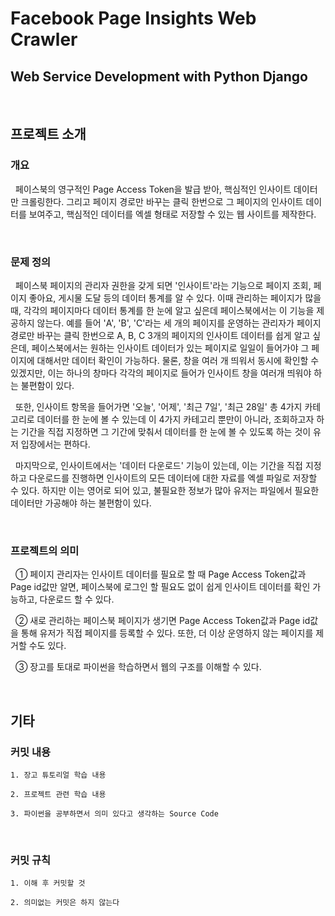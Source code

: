 Facebook Page Insights Web Crawler
==================================

Web Service Development with Python Django
--------------------------------------------------

<br/>

## 프로젝트 소개

### 개요

&nbsp;&nbsp;페이스북의 영구적인 Page Access Token을 발급 받아, 핵심적인 인사이트 데이터만 크롤링한다. 그리고 페이지 경로만 바꾸는 클릭 한번으로 그 페이지의 인사이트 데이터를 보여주고, 핵심적인 데이터를 엑셀 형태로 저장할 수 있는 웹 사이트를 제작한다.

<br/>

### 문제 정의

&nbsp;&nbsp;페이스북 페이지의 관리자 권한을 갖게 되면 '인사이트'라는 기능으로 페이지 조회, 페이지 좋아요, 게시물 도달 등의 데이터 통계를 알 수 있다. 이때 관리하는 페이지가 많을 때, 각각의 페이지마다 데이터 통계를 한 눈에 알고 싶은데 페이스북에서는 이 기능을 제공하지 않는다. 예를 들어 'A', 'B', 'C'라는 세 개의 페이지를 운영하는 관리자가 페이지 경로만 바꾸는 클릭 한번으로 A, B, C 3개의 페이지의 인사이트 데이터를 쉽게 알고 싶은데, 페이스북에서는 원하는 인사이트 데이터가 있는 페이지로 일일이 들어가야 그 페이지에 대해서만 데이터 확인이 가능하다. 물론, 창을 여러 개 띄워서 동시에 확인할 수 있겠지만, 이는 하나의 창마다 각각의 페이지로 들어가 인사이트 창을 여러개 띄워야 하는 불편함이 있다.

&nbsp;&nbsp;또한, 인사이트 항목을 들어가면 '오늘', '어제', '최근 7일', '최근 28일' 총 4가지 카테고리로 데이터를 한 눈에 볼 수 있는데 이 4가지 카테고리 뿐만이 아니라, 조회하고자 하는 기간을 직접 지정하면 그 기간에 맞춰서 데이터를 한 눈에 볼 수 있도록 하는 것이 유저 입장에서는 편하다.

&nbsp;&nbsp;마지막으로, 인사이트에서는 '데이터 다운로드' 기능이 있는데, 이는 기간을 직접 지정하고 다운로드를 진행하면 인사이트의 모든 데이터에 대한 자료를 엑셀 파일로 저장할 수 있다. 하지만 이는 영어로 되어 있고, 불필요한 정보가 많아 유저는 파일에서 필요한 데이터만 가공해야 하는 불편함이 있다.

<br/>

### 프로젝트의 의미

&nbsp;&nbsp;① 페이지 관리자는 인사이트 데이터를 필요로 할 때 Page Access Token값과 Page id값만 알면, 페이스북에 로그인 할 필요도 없이 쉽게 인사이트 데이터를 확인 가능하고, 다운로드 할 수 있다.

&nbsp;&nbsp;② 새로 관리하는 페이스북 페이지가 생기면 Page Access Token값과 Page id값을 통해 유저가 직접 페이지를 등록할 수 있다. 또한, 더 이상 운영하지 않는 페이지를 제거할 수도 있다.

&nbsp;&nbsp;③ 장고를 토대로 파이썬을 학습하면서 웹의 구조를 이해할 수 있다.

<br/>

## 기타

### 커밋 내용

```
1. 장고 튜토리얼 학습 내용

2. 프로젝트 관련 학습 내용

3. 파이썬을 공부하면서 의미 있다고 생각하는 Source Code 
```

<br/>

### 커밋 규칙

```
1. 이해 후 커밋할 것

2. 의미없는 커밋은 하지 않는다
```
